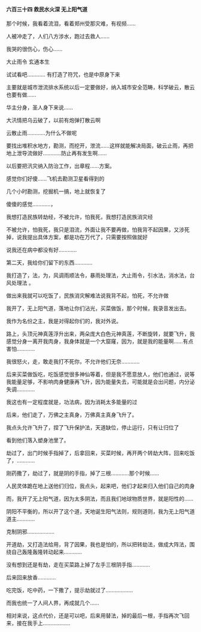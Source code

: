 #### 六百三十四 救民水火深 无上阳气道

那个时候，我看着流泪，看着郑州受那灾难，有视频……

人被冲走了，人们八方涉水，跑过去救人……

我哭的很伤心，伤心……

大止雨令
玄通本生

试试看吧………… 有打造了符咒，也是中原身下来

主要就是城市泄流排水系统以后一定要做好，纳入城市安全范畴，科学破云，散云也要有做……

华主分身，圣人身下来说……

大汛情把乌云破了，以前有炮弹打散云啊

云散止雨…………为什么不做呢

要找出堆积水地方，勘测，而挖开，泄流……这样就能解决局面，破云止雨，再把地上泄导流做好…………防止再有发生啊……

以后要把汛灾纳入防治工作，出章程……方案。

感觉你们好傻……飞机去勘测卫星看得到的

几个小时勘测，挖掘机一搞，地上就恢复了

傻傻的感觉…………，

我想打造民族转劫经，不被允许，怕我死，我想打造民族消灾经

不被允许，怕我死，我只是泪流，外面让我不要再做，怕我背不起因果，又涉死掉，说我提出具体方案，都是功在万代了，只需要按照做就好

说我还在病中都没有好…………

第二天，我给你们留下的东西…………

我打造了，法，为，风调雨顺法令，暴雨处理法，大止雨令，引水法，消水法，台风处理法  。

做出来我就可以吃饭了，民族消灾解难法说我背不起，怕死，不允许做

我开了，无上阳气道，落地让你们沾光，买菜做饭，那个时候，我录音发出去。

我作为名份之主，我是对得起你们的，我对外说。

路上，头顶元神真莲浮升出来，两朵庞大白色元神真莲，不断旋转，就要飞升，我感觉分身一离开我肉身，我身体就是一个大窟窿，因为，就是我的能量啊……有点害怕…………

我很怒火，走，敢走我打不死你，不允许他们无奈…………

后来买菜做饭吃，吃饭感觉很多神仙等着，但是我不愿意放人，他们也通过，说等我能量足够，不影响肉身健康再飞升，因为能量失去，可能就是会出问题，内分泌失调…………

我这也有一定程度就是，功法病，因为消耗太多能量的过

后来，他们走了，万佛之主真身，万佛真主真身飞升了。

我点头允许飞升了，捏了飞升保护法，天道缺位，停止运行，只有让归位了

看到他们落入塑身池里了。

劫过了，出门时候手指掉了，后拿回来，买菜时候，再开两个转劫大阵，回来吃饭了，…………

刚药撒了，劫过了，就是阴的手指，掉了三根…………那个时候……

人民灵体跪在地上送他们归位，我点头，起来吧，他们才起来归入他们自己的肉身

而，我开了无上阳气道，因为太多阴法，而且我们地球物质世界，就是阳性的……

阴阳不平衡的，所以开了这个道，天地诞生阳气法则，规则道则，我为无上阳气道道主…………

克制阴邪………………

开道劫，又打造法给用，背了因果，我也是怕的，所以把转劫法，做成大阵法，围绕自己轰隆轰隆转动起来…………

没有想到还是有劫，走在买菜路上掉了左手三根阴手指…………

后来回来放香…………

吃完饭，吃中药，一下撒了，提示劫就过了………………

而我也统一了人间人界，再成就几个……

相对来说，这点代价，还是可以吧，后来用替法，掉的最后一根，手指再次飞回来，接在我手上………………